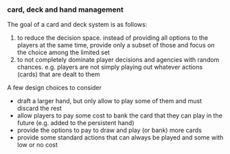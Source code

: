 
### card, deck and hand management

The goal of a card and deck system is as follows:
1. to reduce the decision space. instead of providing all options to the players at the same time, provide only a subset of those and focus on the choice among the limited set
2. to not completely dominate player decisions and agencies with random chances. e.g. players are not simply playing out whatever actions (cards) that are dealt to them


A few design choices to consider
- draft a larger hand, but only allow to play some of them and must discard the rest
- allow players to pay some cost to bank the card that they can play in the future (e.g. added to the persistent hand)
- provide the options to pay to draw and play (or bank) more cards
- provide some standard actions that can always be played and some with low or no cost


